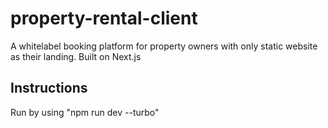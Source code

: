 # property-rental-client
A whitelabel booking platform for property owners with only static website as their landing.
Built on Next.js


## Instructions
Run by using "npm run dev --turbo"
